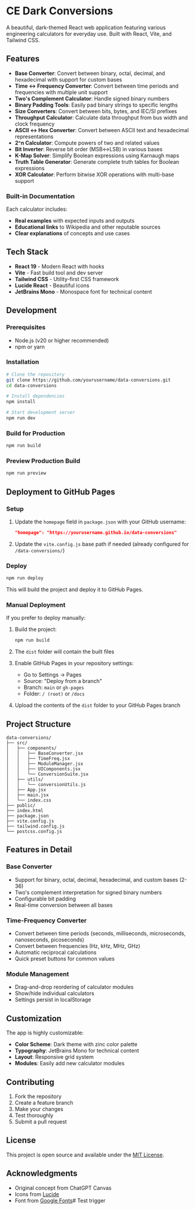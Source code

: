 # CE Dark Conversions

A beautiful, dark-themed React web application featuring various engineering calculators for everyday use. Built with React, Vite, and Tailwind CSS.

## Features

- **Base Converter**: Convert between binary, octal, decimal, and hexadecimal with support for custom bases
- **Time ↔ Frequency Converter**: Convert between time periods and frequencies with multiple unit support
- **Two's Complement Calculator**: Handle signed binary numbers
- **Binary Padding Tools**: Easily pad binary strings to specific lengths
- **Size Converters**: Convert between bits, bytes, and IEC/SI prefixes
- **Throughput Calculator**: Calculate data throughput from bus width and clock frequency
- **ASCII ↔ Hex Converter**: Convert between ASCII text and hexadecimal representations
- **2^n Calculator**: Compute powers of two and related values
- **Bit Inverter**: Reverse bit order (MSB↔LSB) in various bases
- **K-Map Solver**: Simplify Boolean expressions using Karnaugh maps
- **Truth Table Generator**: Generate complete truth tables for Boolean expressions
- **XOR Calculator**: Perform bitwise XOR operations with multi-base support

### Built-in Documentation
Each calculator includes:
- **Real examples** with expected inputs and outputs
- **Educational links** to Wikipedia and other reputable sources
- **Clear explanations** of concepts and use cases

## Tech Stack

- **React 19** - Modern React with hooks
- **Vite** - Fast build tool and dev server
- **Tailwind CSS** - Utility-first CSS framework
- **Lucide React** - Beautiful icons
- **JetBrains Mono** - Monospace font for technical content

## Development

### Prerequisites

- Node.js (v20 or higher recommended)
- npm or yarn

### Installation

```bash
# Clone the repository
git clone https://github.com/yourusername/data-conversions.git
cd data-conversions

# Install dependencies
npm install

# Start development server
npm run dev
```

### Build for Production

```bash
npm run build
```

### Preview Production Build

```bash
npm run preview
```

## Deployment to GitHub Pages

### Setup

1. Update the `homepage` field in `package.json` with your GitHub username:
   ```json
   "homepage": "https://yourusername.github.io/data-conversions"
   ```

2. Update the `vite.config.js` base path if needed (already configured for `/data-conversions/`)

### Deploy

```bash
npm run deploy
```

This will build the project and deploy it to GitHub Pages.

### Manual Deployment

If you prefer to deploy manually:

1. Build the project:
   ```bash
   npm run build
   ```

2. The `dist` folder will contain the built files

3. Enable GitHub Pages in your repository settings:
   - Go to Settings → Pages
   - Source: "Deploy from a branch"
   - Branch: `main` or `gh-pages`
   - Folder: `/ (root)` or `/docs`

4. Upload the contents of the `dist` folder to your GitHub Pages branch

## Project Structure

```
data-conversions/
├── src/
│   ├── components/
│   │   ├── BaseConverter.jsx
│   │   ├── TimeFreq.jsx
│   │   ├── ModuleManager.jsx
│   │   ├── UIComponents.jsx
│   │   └── ConversionSuite.jsx
│   ├── utils/
│   │   └── conversionUtils.js
│   ├── App.jsx
│   ├── main.jsx
│   └── index.css
├── public/
├── index.html
├── package.json
├── vite.config.js
├── tailwind.config.js
└── postcss.config.js
```

## Features in Detail

### Base Converter
- Support for binary, octal, decimal, hexadecimal, and custom bases (2-36)
- Two's complement interpretation for signed binary numbers
- Configurable bit padding
- Real-time conversion between all bases

### Time-Frequency Converter
- Convert between time periods (seconds, milliseconds, microseconds, nanoseconds, picoseconds)
- Convert between frequencies (Hz, kHz, MHz, GHz)
- Automatic reciprocal calculations
- Quick preset buttons for common values

### Module Management
- Drag-and-drop reordering of calculator modules
- Show/hide individual calculators
- Settings persist in localStorage

## Customization

The app is highly customizable:

- **Color Scheme**: Dark theme with zinc color palette
- **Typography**: JetBrains Mono for technical content
- **Layout**: Responsive grid system
- **Modules**: Easily add new calculator modules

## Contributing

1. Fork the repository
2. Create a feature branch
3. Make your changes
4. Test thoroughly
5. Submit a pull request

## License

This project is open source and available under the [MIT License](LICENSE).

## Acknowledgments

- Original concept from ChatGPT Canvas
- Icons from [Lucide](https://lucide.dev/)
- Font from [Google Fonts](https://fonts.google.com/)# Test trigger
